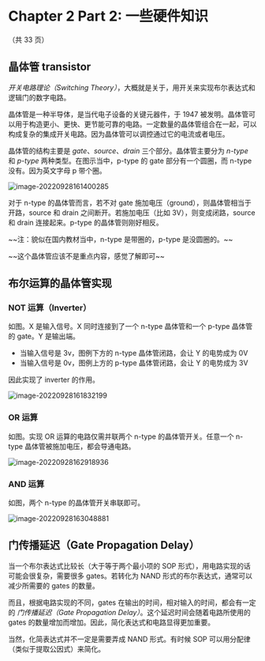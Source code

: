 
Chapter 2 Part 2: 一些硬件知识
========================


（共 33 页）


晶体管 transistor
--------------


*开关电路理论（Switching Theory）*，大概就是关于，用开关来实现布尔表达式和逻辑门的数字电路。


晶体管是一种半导体，是当代电子设备的关键元器件，于 1947 被发明。晶体管可以用于构造更小、更快、更节能可靠的电路。一定数量的晶体管组合在一起，可以构成复杂的集成开关电路。因为晶体管可以调控通过它的电流或者电压。


晶体管的结构主要是 *gate*、*source*、*drain* 三个部分。晶体管主要分为 *n\-type* 和 *p\-type* 两种类型。在图示当中，p\-type 的 gate 部分有一个圆圈，而 n\-type 没有。因为英文字母 p 带个圈。


![image-20220928161400285](https://s2.loli.net/2022/12/06/e4VaQNfiumnAYjx.png)


对于 n\-type 的晶体管而言，若不对 gate 施加电压（ground），则晶体管相当于开路，source 和 drain 之间断开。若施加电压（比如 3V），则变成闭路，source 和 drain 连接起来。p\-type 的晶体管则刚好相反。


\~\~注：貌似在国内教材当中，n\-type 是带圈的，p\-type 是没圆圈的。\~\~


\~\~这个晶体管应该不是重点内容，感觉了解即可\~\~


布尔运算的晶体管实现
----------


### NOT 运算（Inverter）


如图。X 是输入信号。X 同时连接到了一个 n\-type 晶体管和一个 p\-type 晶体管的 gate。Y 是输出端。


* 当输入信号是 3v，图例下方的 n\-type 晶体管闭路，会让 Y 的电势成为 0V
* 当输入信号是 0v，图例上方的 p\-type 晶体管闭路，会让 Y 的电势成为 3V


因此实现了 inverter 的作用。


![image-20220928161832199](https://s2.loli.net/2022/12/06/OQ6xGXgc9VMspWn.png)


### OR 运算


如图。实现 OR 运算的电路仅需并联两个 n\-type 的晶体管开关。任意一个 n\-type 晶体管被施加电压，都会导通电路。


![image-20220928162918936](https://s2.loli.net/2022/12/06/igklSFR2acI95PC.png)


### AND 运算


如图，两个 n\-type 的晶体管开关串联即可。


![image-20220928163048881](https://s2.loli.net/2022/12/06/w9xynPTtJ5rREqU.png)


门传播延迟（Gate Propagation Delay）
-----------------------------


当一个布尔表达式比较长（大于等于两个最小项的 SOP 形式），用电路实现的话可能会很复杂，需要很多 gates。若转化为 NAND 形式的布尔表达式，通常可以减少所需要的 gates 的数量。


而且，根据电路实现的不同，gates 在输出的时间，相对输入的时间，都会有一定的 *门传播延迟（Gate Propagation Delay）*。这个延迟时间会随着电路所使用的 gates 的数量增加而增加。因此，简化表达式和电路显得更加重要。


当然，化简表达式并不一定是需要弄成 NAND 形式。有时候 SOP 可以用分配律（类似于提取公因式）来简化。


